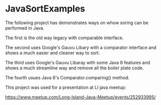 # JavaSortExamples

The following project has demonstrates ways on whow soring can be performed in Java. 

The first is the old way legacy with comparable interface.

The second uses Google's Gauvu Libary with a comparator interface and shows a much easier and cleaner way to sort.

The third uses Google's Gauvu Libaray with some Java 8 features and shows a much streamline way and remove all the boiler plate code. 

The fourth usues Java 8's Comparator.comparing() method. 

This project was used for a presentation at LI java meetup:

https://www.meetup.com/Long-Island-Java-Meetup/events/252933995/
